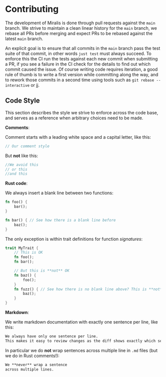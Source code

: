 # Contributing

The development of Miralis is done through pull requests against the `main` branch.
We strive to maintain a clean linear history for the `main` branch, we rebase all PRs before merging and expect PRs to be rebased against the latest `main` branch.

An explicit goal is to ensure that all commits in the `main` branch pass the test suite of that commit, in other words `just test` must always succeed.
To enforce this the CI run the tests against each new commit when submitting a PR, if you see a failure in the CI check for the details to find out which commit caused the issue.
Of course writing code requires iteration, a good rule of thumb is to write a first version while committing along the way, and to rework those commits in a second time using tools such as `git rebase --interactive` or [jj](https://steveklabnik.github.io/jujutsu-tutorial/).

## Code Style

This section describes the style we strive to enforce across the code base, and serves as a reference when arbitrary choices need to be made.

**Comments**:

Comment starts with a leading white space and a capital letter, like this:

```rs
// Our comment style
```

But **not** like this:

```rs
//We avoid this
// or this
//and this
```

**Rust code**:

We always insert a blank line between two functions:

```rs
fn foo() {
    bar();
}

fn bar() { // See how there is a blank line before
    baz();
}
```

The only exception is within trait definitions for function _signatures_:

```rs
trait MyTrait {
    // This is OK
    fn foo();
    fn bar();

    // But this is **not** OK
    fn baz() {
        foo();
    }
    fn fuzz() { // See how there is no blank line above? This is **not** OK
        baz();
    }
}
```

**Markdown**:

We write markdown documentation with exactly one sentence per line, like this:

```md
We always have only one sentence per line.
This makes it easy to review changes as the diff shows exactly which sentences changed.
```

In particular we do **not** wrap sentences across multiple line in `.md` files (but we do in Rust comments!):

```md
We **never** wrap a sentence
across multiple lines.
```
